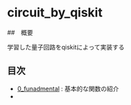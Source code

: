 # circuit_by_qiskit

##　概要

学習した量子回路をqiskitによって実装する

## 目次
 * [0_funadmental](./0_fundamental) : 基本的な関数の紹介
 * 
